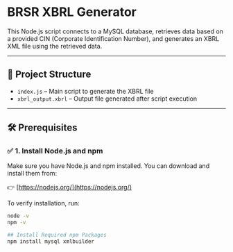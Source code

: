 # BRSR XBRL Generator

This Node.js script connects to a MySQL database, retrieves data based on a provided CIN (Corporate Identification Number), and generates an XBRL XML file using the retrieved data.

---

## 📁 Project Structure

- `index.js` – Main script to generate the XBRL file
- `xbrl_output.xbrl` – Output file generated after script execution

---

## 🛠️ Prerequisites

### ✅ 1. Install Node.js and npm

Make sure you have Node.js and npm installed. You can download and install them from:

👉 [https://nodejs.org/](https://nodejs.org/)

To verify installation, run:

```bash
node -v
npm -v

## Install Required npm Packages
npm install mysql xmlbuilder